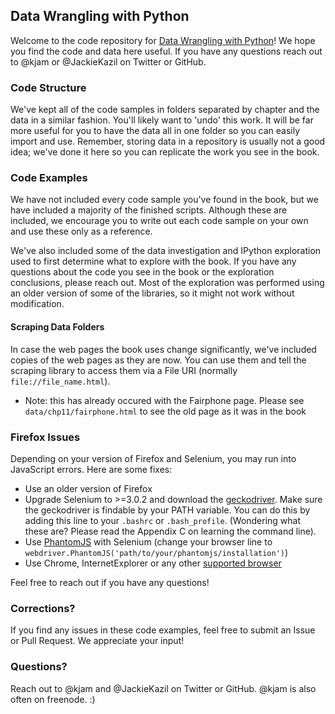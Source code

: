 ## Data Wrangling with Python

Welcome to the code repository for [Data Wrangling with Python](http://shop.oreilly.com/product/0636920032861.do)! We hope you find the code and data here useful. If you have any questions reach out to @kjam or @JackieKazil on Twitter or GitHub.

### Code Structure

We've kept all of the code samples in folders separated by chapter and the data in a similar fashion. You'll likely want to 'undo' this work. It will be far more useful for you to have the data all in one folder so you can easily import and use. Remember, storing data in a repository is usually not a good idea; we've done it here so you can replicate the work you see in the book.

### Code Examples

We have not included every code sample you've found in the book, but we have included a majority of the finished scripts. Although these are included, we encourage you to write out each code sample on your own and use these only as a reference.

We've also included some of the data investigation and IPython exploration used to first determine what to explore with the book. If you have any questions about the code you see in the book or the exploration conclusions, please reach out. Most of the exploration was performed using an older version of some of the libraries, so it might not work without modification.

#### Scraping Data Folders

In case the web pages the book uses change significantly, we've included copies of the web pages as they are now. You can use them and tell the scraping library to access them via a File URI (normally `file://file_name.html`).

 * Note: this has already occured with the Fairphone page. Please see `data/chp11/fairphone.html` to see the old page as it was in the book


### Firefox Issues

Depending on your version of Firefox and Selenium, you may run into JavaScript errors. Here are some fixes:
 * Use an older version of Firefox
 * Upgrade Selenium to >=3.0.2 and download the [geckodriver](https://github.com/mozilla/geckodriver/releases). Make sure the geckodriver is findable by your PATH variable. You can do this by adding this line to your `.bashrc` or `.bash_profile`. (Wondering what these are? Please read the Appendix C on learning the command line).
 * Use [PhantomJS](http://phantomjs.org/) with Selenium (change your browser line to `webdriver.PhantomJS('path/to/your/phantomjs/installation')`)
 * Use Chrome, InternetExplorer or any other [supported browser](http://www.seleniumhq.org/about/platforms.jsp)

Feel free to reach out if you have any questions!

### Corrections?

If you find any issues in these code examples, feel free to submit an Issue or Pull Request. We appreciate your input!

### Questions?

Reach out to @kjam and @JackieKazil on Twitter or GitHub. @kjam is also often on freenode. :)
